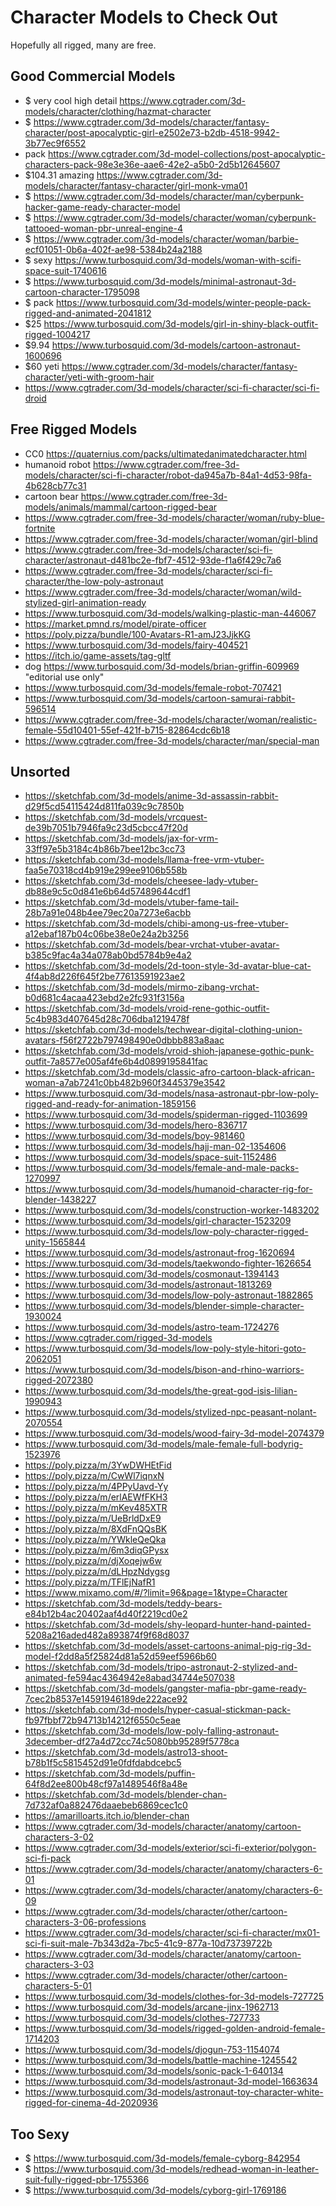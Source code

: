 # Character Models to Check Out

Hopefully all rigged, many are free.

## Good Commercial Models

* $ very cool high detail https://www.cgtrader.com/3d-models/character/clothing/hazmat-character
* $ https://www.cgtrader.com/3d-models/character/fantasy-character/post-apocalyptic-girl-e2502e73-b2db-4518-9942-3b77ec9f6552
* pack https://www.cgtrader.com/3d-model-collections/post-apocalyptic-characters-pack-98e3e36e-aae6-42e2-a5b0-2d5b12645607
* $104.31 amazing https://www.cgtrader.com/3d-models/character/fantasy-character/girl-monk-vma01
* $ https://www.cgtrader.com/3d-models/character/man/cyberpunk-hacker-game-ready-character-model
* $ https://www.cgtrader.com/3d-models/character/woman/cyberpunk-tattooed-woman-pbr-unreal-engine-4
* $ https://www.cgtrader.com/3d-models/character/woman/barbie-ecf01051-0b6a-402f-ae98-5384b24a2188
* $ sexy https://www.turbosquid.com/3d-models/woman-with-scifi-space-suit-1740616
* $ https://www.turbosquid.com/3d-models/minimal-astronaut-3d-cartoon-character-1795098
* $ pack https://www.turbosquid.com/3d-models/winter-people-pack-rigged-and-animated-2041812
* $25 https://www.turbosquid.com/3d-models/girl-in-shiny-black-outfit-rigged-1004217
* $9.94 https://www.turbosquid.com/3d-models/cartoon-astronaut-1600696
* $60 yeti https://www.cgtrader.com/3d-models/character/fantasy-character/yeti-with-groom-hair
* https://www.cgtrader.com/3d-models/character/sci-fi-character/sci-fi-droid

## Free Rigged Models

* CC0 https://quaternius.com/packs/ultimatedanimatedcharacter.html
* humanoid robot https://www.cgtrader.com/free-3d-models/character/sci-fi-character/robot-da945a7b-84a1-4d53-98fa-4b628cb77c31
* cartoon bear https://www.cgtrader.com/free-3d-models/animals/mammal/cartoon-rigged-bear
* https://www.cgtrader.com/free-3d-models/character/woman/ruby-blue-fortnite
* https://www.cgtrader.com/free-3d-models/character/woman/girl-blind
* https://www.cgtrader.com/free-3d-models/character/sci-fi-character/astronaut-d481bc2e-fbf7-4512-93de-f1a6f429c7a6
* https://www.cgtrader.com/free-3d-models/character/sci-fi-character/the-low-poly-astronaut
* https://www.cgtrader.com/free-3d-models/character/woman/wild-stylized-girl-animation-ready
* https://www.turbosquid.com/3d-models/walking-plastic-man-446067
* https://market.pmnd.rs/model/pirate-officer
* https://poly.pizza/bundle/100-Avatars-R1-amJ23JjkKG
* https://www.turbosquid.com/3d-models/fairy-404521
* https://itch.io/game-assets/tag-gltf
* dog https://www.turbosquid.com/3d-models/brian-griffin-609969 "editorial use only"
* https://www.turbosquid.com/3d-models/female-robot-707421
* https://www.turbosquid.com/3d-models/cartoon-samurai-rabbit-596514
* https://www.cgtrader.com/free-3d-models/character/woman/realistic-female-55d10401-55ef-421f-b715-82864cdc6b18
* https://www.cgtrader.com/free-3d-models/character/man/special-man

## Unsorted

* https://sketchfab.com/3d-models/anime-3d-assassin-rabbit-d29f5cd54115424d811fa039c9c7850b
* https://sketchfab.com/3d-models/vrcquest-de39b7051b7946fa9c23d5cbcc47f20d
* https://sketchfab.com/3d-models/jax-for-vrm-33ff97e5b3184c4b86b7bee12bc3cc73
* https://sketchfab.com/3d-models/llama-free-vrm-vtuber-faa5e70318cd4b919e299ee9106b558b
* https://sketchfab.com/3d-models/cheesee-lady-vtuber-db88e9c5c0d841e6b64d57489644cdf1
* https://sketchfab.com/3d-models/vtuber-fame-tail-28b7a91e048b4ee79ec20a7273e6acbb
* https://sketchfab.com/3d-models/chibi-among-us-free-vtuber-a12ebaf187b04c06be38e0e24a2b3256
* https://sketchfab.com/3d-models/bear-vrchat-vtuber-avatar-b385c9fac4a34a078ab0bd5784b9e4a2
* https://sketchfab.com/3d-models/2d-toon-style-3d-avatar-blue-cat-4f4ab8d226f645f2be77613591923ae2
* https://sketchfab.com/3d-models/mirmo-zibang-vrchat-b0d681c4acaa423ebd2e2fc931f3156a
* https://sketchfab.com/3d-models/vroid-rene-gothic-outfit-5c4b983d407645d28c706dba1219478f
* https://sketchfab.com/3d-models/techwear-digital-clothing-union-avatars-f56f2722b797498490e0dbbb883a8aac
* https://sketchfab.com/3d-models/vroid-shioh-japanese-gothic-punk-outfit-7a8577e005af4fe6b4d0899195841fac
* https://sketchfab.com/3d-models/classic-afro-cartoon-black-african-woman-a7ab7241c0bb482b960f3445379e3542
* https://www.turbosquid.com/3d-models/nasa-astronaut-pbr-low-poly-rigged-and-ready-for-animation-1859156
* https://www.turbosquid.com/3d-models/spiderman-rigged-1103699
* https://www.turbosquid.com/3d-models/hero-836717
* https://www.turbosquid.com/3d-models/boy-981460
* https://www.turbosquid.com/3d-models/hajj-man-02-1354606
* https://www.turbosquid.com/3d-models/space-suit-1152486
* https://www.turbosquid.com/3d-models/female-and-male-packs-1270997
* https://www.turbosquid.com/3d-models/humanoid-character-rig-for-blender-1438227
* https://www.turbosquid.com/3d-models/construction-worker-1483202
* https://www.turbosquid.com/3d-models/girl-character-1523209
* https://www.turbosquid.com/3d-models/low-poly-character-rigged-unity-1565844
* https://www.turbosquid.com/3d-models/astronaut-frog-1620694
* https://www.turbosquid.com/3d-models/taekwondo-fighter-1626654
* https://www.turbosquid.com/3d-models/cosmonaut-1394143
* https://www.turbosquid.com/3d-models/astronaut-1813269
* https://www.turbosquid.com/3d-models/low-poly-astronaut-1882865
* https://www.turbosquid.com/3d-models/blender-simple-character-1930024
* https://www.turbosquid.com/3d-models/astro-team-1724276
* https://www.cgtrader.com/rigged-3d-models
* https://www.turbosquid.com/3d-models/low-poly-style-hitori-goto-2062051
* https://www.turbosquid.com/3d-models/bison-and-rhino-warriors-rigged-2072380
* https://www.turbosquid.com/3d-models/the-great-god-isis-lilian-1990943
* https://www.turbosquid.com/3d-models/stylized-npc-peasant-nolant-2070554
* https://www.turbosquid.com/3d-models/wood-fairy-3d-model-2074379
* https://www.turbosquid.com/3d-models/male-female-full-bodyrig-1523976
* https://poly.pizza/m/3YwDWHEtFid
* https://poly.pizza/m/CwWl7iqnxN
* https://poly.pizza/m/4PPyUavd-Yy
* https://poly.pizza/m/erlAEWfFKH3
* https://poly.pizza/m/mKev485XTR
* https://poly.pizza/m/UeBrldDxE9
* https://poly.pizza/m/8XdFnQQsBK
* https://poly.pizza/m/YWkleQeQka
* https://poly.pizza/m/6m3diqGPysx
* https://poly.pizza/m/djXoqejw6w
* https://poly.pizza/m/dLHpzNdygsg
* https://poly.pizza/m/TFlEjNafR1
* https://www.mixamo.com/#/?limit=96&page=1&type=Character
* https://sketchfab.com/3d-models/teddy-bears-e84b12b4ac20402aaf4d40f2219cd0e2
* https://sketchfab.com/3d-models/shy-leopard-hunter-hand-painted-5208a216aded482a893874f9f68d8037
* https://sketchfab.com/3d-models/asset-cartoons-animal-pig-rig-3d-model-f2dd8a5f25824d81a52d59eef5966b60
* https://sketchfab.com/3d-models/tripo-astronaut-2-stylized-and-animated-fe594ac4364942e8abad34744e507038
* https://sketchfab.com/3d-models/gangster-mafia-pbr-game-ready-7cec2b8537e14591946189de222ace92
* https://sketchfab.com/3d-models/hyper-casual-stickman-pack-fb97fbbf72b94713b14212f6550c5eae
* https://sketchfab.com/3d-models/low-poly-falling-astronaut-3december-df27a4d72cc74c5080bb95289f5778ca
* https://sketchfab.com/3d-models/astro13-shoot-b78b1f5c5815452d91e0fdfdabdcebc5
* https://sketchfab.com/3d-models/puffin-64f8d2ee800b48cf97a1489546f8a48e
* https://sketchfab.com/3d-models/blender-chan-7d732af0a882476daaebeb6869cec1c0
* https://amarilloarts.itch.io/blender-chan
* https://www.cgtrader.com/3d-models/character/anatomy/cartoon-characters-3-02
* https://www.cgtrader.com/3d-models/exterior/sci-fi-exterior/polygon-sci-fi-pack
* https://www.cgtrader.com/3d-models/character/anatomy/characters-6-01
* https://www.cgtrader.com/3d-models/character/anatomy/characters-6-09
* https://www.cgtrader.com/3d-models/character/other/cartoon-characters-3-06-professions
* https://www.cgtrader.com/3d-models/character/sci-fi-character/mx01-sci-fi-suit-male-7b343d2a-7bc5-41c9-877a-10d73739722b
* https://www.cgtrader.com/3d-models/character/anatomy/cartoon-characters-3-03
* https://www.cgtrader.com/3d-models/character/other/cartoon-characters-5-01
* https://www.turbosquid.com/3d-models/clothes-for-3d-models-727725
* https://www.turbosquid.com/3d-models/arcane-jinx-1962713
* https://www.turbosquid.com/3d-models/clothes-727733
* https://www.turbosquid.com/3d-models/rigged-golden-android-female-1714203
* https://www.turbosquid.com/3d-models/djogun-753-1154074
* https://www.turbosquid.com/3d-models/battle-machine-1245542
* https://www.turbosquid.com/3d-models/sonic-pack-1-640134
* https://www.turbosquid.com/3d-models/astronaut-3d-model-1663634
* https://www.turbosquid.com/3d-models/astronaut-toy-character-white-rigged-for-cinema-4d-2020936


## Too Sexy

* $ https://www.turbosquid.com/3d-models/female-cyborg-842954
* $ https://www.turbosquid.com/3d-models/redhead-woman-in-leather-suit-fully-rigged-pbr-1755366
* $ https://www.turbosquid.com/3d-models/cyborg-girl-1769186

